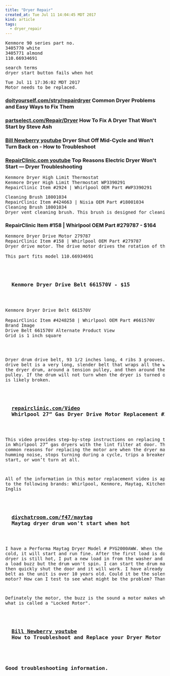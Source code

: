 ```yaml
---
title: "Dryer Repair"
created_at: Tue Jul 11 14:04:45 MDT 2017
kind: article
tags:
  - dryer_repair
---
```


<pre>
Kenmore 90 series part no.
3405770 white
3405771 almond
110.66934691
</pre>

<pre>
search terms
dryer start button fails when hot
</pre>


<pre>
Tue Jul 11 17:36:02 MDT 2017
Motor needs to be replaced.
</pre>

<h3>
  <a href="http://www.doityourself.com/stry/repairdryer" target="_blank">doityourself.com/stry/repairdryer</a>
  Common Dryer Problems and Easy Ways to Fix Them 
</h3>

<h3>
  <a href="http://www.partselect.com/Repair/Dryer/Will-Not-Start/" target="_blank">partselect.com/Repair/Dryer</a>
  How To Fix A Dryer That Won't Start by Steve Ash 
</h3>

<h3>
  <a href="https://www.youtube.com/watch?v=ZJFIeiRVH4U" target="_blank">Bill Newberry youtube</a>
  Dryer Shut Off Mid-Cycle and Won't Turn Back on - How to Troubleshoot
</h3>

<h3>
  <a href="https://www.youtube.com/watch?v=bU-bpYSc4Lw" target="_blank">RepairClinic.com youtube</a>
  Top Reasons Electric Dryer Won't Start — Dryer Troubleshooting
</h3>

<pre>
Kenmore Dryer High Limit Thermostat
Kenmore Dryer High Limit Thermostat WP3390291
RepairClinic Item #2924 | Whirlpool OEM Part #WP3390291
</pre>

<pre>
Cleaning Brush 18001034
RepairClinic Item #424663 | Nisia OEM Part #18001034
Cleaning Brush 18001034
Dryer vent cleaning brush. This brush is designed for cleaning 4-inch diameter ducts. At 20 feet in length, it provides substantial reach.
</pre>

<h3>RepairClinic Item #158 | Whirlpool OEM Part #279787 - $164</h3>

<pre>
Kenmore Dryer Drive Motor 279787
RepairClinic Item #158 | Whirlpool OEM Part #279787
Dryer drive motor. The drive motor drives the rotation of the dryer's drum. If the drive motor is defective, the dryer won't spin..

This part fits model 110.66934691
<pre>

<h3>
  Kenmore Dryer Drive Belt 661570V - $15
</h3>

<pre>
Kenmore Dryer Drive Belt 661570V

RepairClinic Item #4248258 | Whirlpool OEM Part #661570V
Brand Image
Drive Belt 661570V Alternate Product View
Grid is 1 inch square
</pre>

Dryer drum drive belt, 93 1/2 inches long, 4 ribs 3 grooves. The drive
belt is a very long, slender belt that wraps all the way around the
dryer drum, around a tension pulley, and then around the drive motor
pulley. If the drum will not turn when the dryer is turned on the belt
is likely broken.


<h3>
  <a href="https://www.repairclinic.com/Video/Video-Landing/106-/Whirlpool-27-Gas-Dryer-Drive-Motor-Replacement-279787" target="_blank">repairclinic.com/Video</a>
  Whirlpool 27” Gas Dryer Drive Motor Replacement #279787
</h3>

This video provides step-by-step instructions on replacing the motor in
Whirlpool 27” gas dryers with the lint filter at door. The most common
reasons for replacing the motor are when the dryer makes a humming noise,
stops turning during a cycle, trips a breaker, won’t start, or won’t
turn at all.

All of the information in this motor replacement video is applicable
to the following brands: Whirlpool, Kenmore, Maytag, KitchenAid, Amana,
Inglis

<h3>
  <a href="http://www.diychatroom.com/f47/maytag-dryer-drum-wont-start-when-hot-91902/" target="_blank">diychatroom.com/f47/maytag</a>
  Maytag dryer drum won't start when hot 
</h3>

I have a Performa Maytag Dryer Model # PYG2000AWW. When the unit is cold,
it will start and run fine. After the first load is done and the dryer
is still hot, I put a new load in from the washer and all I get is a
load buzz but the drum won't spin. I can start the drum manually and
then quickly shut the door and it will work.  I have already replaced
the belt as the unit is over 10 years old. Could it be the solenoid or
the motor? How can I test to see what might be the problem?  Thanks!

Definately the motor, the buzz is the sound a motor makes when it has
what is called a "Locked Rotor".

<h3>
  <a href="https://www.youtube.com/watch?v=yEQSCJ89cN0" target="_blank">Bill Newberry youtube</a>
  How to Troubleshoot and Replace your Dryer Motor
<h3>

Good troubleshooting information.

<!--
html boilerplate
<a href="" target="_blank"></a>
<a name=""></a>
<img src="" width="400px">
<ul>
  <li></li>
</ul>
<pre>
</pre>
<pre><code>
</code></pre>
<math xmlns='http://www.w3.org/1998/Math/MathML' display='block'>
</math>
-->

